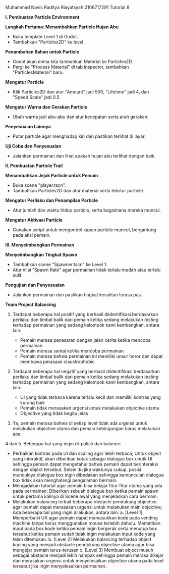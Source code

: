 Muhammad Navis Raditya Riayatsyah
2106717291 
Tutorial 8

**I. Pembuatan Particle Environment**

**Langkah Pertama: Menambahkan Particle Hujan Abu**
- Buka template Level 1 di Godot.
- Tambahkan "Particles2D" ke level.
  
**Penambahan Bahan untuk Particle**
- Godot akan minta kita tambahkan Material ke Particles2D.
- Pergi ke "Process Material" di tab inspector, tambahkan "ParticlesMaterial" baru.

**Mengatur Particle**
- Klik Particles2D dan atur "Amount" jadi 500, "Lifetime" jadi 4, dan "Speed Scale" jadi 0.5.
  
**Mengatur Warna dan Gerakan Particle**
- Ubah warna jadi abu-abu dan atur kecepatan serta arah gerakan.
  
**Penyesuaian Lainnya**
- Putar particle agar menghadap kiri dan pastikan terlihat di layar.

**Uji Coba dan Penyesuaian**
- Jalankan permainan dan lihat apakah hujan abu terlihat dengan baik.

**II. Pembuatan Particle Trail**

**Menambahkan Jejak Particle untuk Pemain**
- Buka scene "player.tscn".
- Tambahkan Particles2D dan atur material serta tekstur particle.

**Mengatur Perilaku dan Penampilan Particle**
- Atur jumlah dan waktu hidup particle, serta bagaimana mereka muncul.

**Mengatur Aktivasi Particle**
- Gunakan script untuk mengontrol kapan particle muncul, bergantung pada aksi pemain.

**III. Menyeimbangkan Permainan**

**Menyeimbangkan Tingkat Spawn**
- Tambahkan scene "Spawner.tscn" ke Level 1.
- Atur nilai "Spawn Rate" agar permainan tidak terlalu mudah atau terlalu sulit.

**Pengujian dan Penyesuaian**
- Jalankan permainan dan pastikan tingkat kesulitan terasa pas.



**Team Project Balancing**
1. Terdapat beberapa hal positif yang berhasil diidentifikasi berdasarkan perilaku dan timbal balik dari pemain ketika sedang melakukan _testing_ terhadap permainan yang sedang kelompok kami kembangkan, antara lain:
   - Pemain merasa penasaran dengan jalan cerita ketika mencoba permainan
   - Pemain merasa santai ketika mencoba permainan
   - Pemain merasa bahwa permainan ini memiliki unsur horor dan dapat membawa perasaan claustrophobic

2. Terdapat beberapa hal negatif yang berhasil diidentifikasi berdasarkan perilaku dan timbal balik dari pemain ketika sedang melakukan _testing_ terhadap permainan yang sedang kelompok kami kembangkan, antara lain:
   - UI yang tidak terbaca karena terlalu kecil dan memiliki kontras yang kurang baik
   - Pemain tidak merasakan urgensi untuk melakukan objective utama
   - Objective yang tidak begitu jelas

3. Ya, pemain merasa bahwa di setiap level tidak ada urgensi untuk melakukan objective utama dan pemain kebingungan harus melakukan apa

4 dan 5. Beberapa hal yang ingin di-polish dan balance:
   - Perbaikan kontras pada UI dan scaling agar lebih terbaca; Untuk object yang interaktif, akan diberikan kotak sebagai dialogue box unutk UI sehingga pemain dapat mengetahui bahwa pemain dapat berinteraksi dengan object tersebut. Selain itu jika waktunya cukup, posisi munculnya dialogue box ingin dibedakan sehingga kemunculan dialogue box tidak akan menghalangi pengalaman bermain.
   - Mengadakan tutorial agar pemain bisa belajar fitur-fitur utama yang ada pada permainan; Diberikan sebuah dialogue box ketika pemain spawn untuk pertama kalinya di Scene awal yang menjelaskan cara bermain.
   - Melakukan balancing terkait beberapa obstacle pendukung objective agar pemain dapat merasakan urgensi untuk melakukan main objective; Ada beberapa hal yang ingin dilakukan, antara lain:
     a. [Level 1] Memperbaiki UX agar pemain dapat memasukkan kode pada vending machine tanpa harus menggunakan mouse terlebih dahulu. Mematikan input pada box kode ketika pemain ingin bergerak serta menutup box tersebut ketika pemain sudah tidak ingin melakukan input kode yang telah ditemukan.
     b. [Level 2] Melakukan balancing terhadap object kucing yang menjadi obstacle pendukung objective utama agar bisa mengejar pemain terus-terusan
     c. [Level 3] Membuat object musuh sebagai obstacle menjadi lebih nampak sehingga pemain merasa dikejar dan merasakan urgensi untuk menyelesaikan objective utama pada level tersebut jika ingin menyelesaikan permainan.

